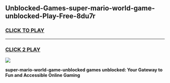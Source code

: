 
## Unblocked-Games-super-mario-world-game-unblocked-Play-Free-8du7r
<h3>
<a href="https://premium76.site?title=super-mario-world-game-unblocked&ref=18A">CLICK TO PLAY</a></h3>
<hr>

<h3>
<a href="https://premium76.site?title=super-mario-world-game-unblocked&ref=18A">CLICK 2 PLAY</a>
  
</h3>

<a href="https://premium76.site?title=super-mario-world-game-unblocked&ref=18A"><img src="https://clearcache.store/games.png"></a>


**super-mario-world-game-unblocked games unblocked: Your Gateway to Fun and Accessible Online Gaming**
